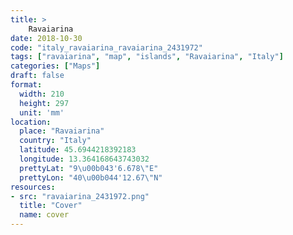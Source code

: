 ```yaml
---
title: > 
    Ravaiarina
date: 2018-10-30
code: "italy_ravaiarina_ravaiarina_2431972"
tags: ["ravaiarina", "map", "islands", "Ravaiarina", "Italy"]
categories: ["Maps"]
draft: false
format:
  width: 210
  height: 297
  unit: 'mm'
location:
  place: "Ravaiarina"
  country: "Italy"
  latitude: 45.6944218392183
  longitude: 13.364168643743032
  prettyLat: "9\u00b043'6.678\"E"
  prettyLon: "40\u00b044'12.67\"N"
resources:
- src: "ravaiarina_2431972.png"
  title: "Cover"
  name: cover
---
```

